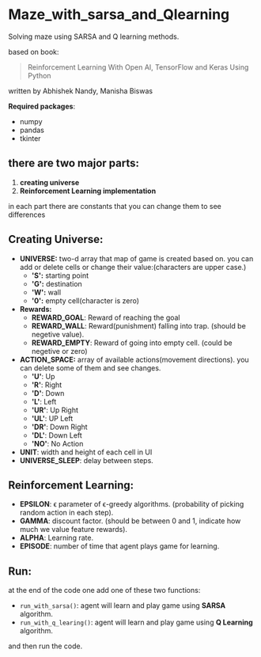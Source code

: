 # Maze_with_sarsa_and_Qlearning
Solving maze using SARSA and Q learning methods.

based on book:
> Reinforcement Learning  With Open AI, TensorFlow and Keras Using Python

written by Abhishek Nandy, Manisha Biswas

**Required packages**:
* numpy
* pandas
* tkinter

## there are two major parts:
1. **creating universe**
2. **Reinforcement Learning implementation** 

in each part there are constants that you can change them to see differences

## Creating Universe:
* **UNIVERSE:** two-d array that map of game is created based on. you can add or delete cells or change their value:(characters are upper case.)
    * **'S':** starting point
    * **'G':** destination
    * **'W':** wall
    * **'0':** empty cell(character is zero)
* **Rewards:**
    * **REWARD_GOAL**: Reward of reaching the goal
    * **REWARD_WALL**: Reward(punishment) falling into trap. (should be negetive value).
    * **REWARD_EMPTY**: Reward of going into empty cell. (could be negetive or zero)
* **ACTION_SPACE:** array of available actions(movement directions). you can delete some of them and see changes.
    * **'U'**: Up
    * **'R'**: Right
    * **'D'**: Down
    * **'L'**: Left
    * **'UR'**: Up Right
    * **'UL'**: UP Left
    * **'DR'**: Down Right
    * **'DL'**: Down Left
    * **'NO'**: No Action
* **UNIT**: width and height of each cell in UI
* **UNIVERSE_SLEEP**: delay between steps.

## Reinforcement Learning:
* **EPSILON**: ϵ parameter of ϵ-greedy algorithms. (probability of picking random action in each step).
* **GAMMA**: discount factor. (should be between 0 and 1, indicate how much we value feature rewards).
* **ALPHA**: Learning rate.
* **EPISODE**: number of time that agent plays game for learning.

## Run:
at the end of the code one add one of these two functions:
* `run_with_sarsa()`: agent will learn and play game using **SARSA** algorithm.
* `run_with_q_learing()`: agent will learn and play game using **Q Learning** algorithm.

and then run the code.


